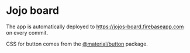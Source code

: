 # Jojo board

The app is automatically deployed to https://jojos-board.firebaseapp.com on every commit.

CSS for button comes from the [@material/button](https://material.io/develop/web/components/buttons/) package.